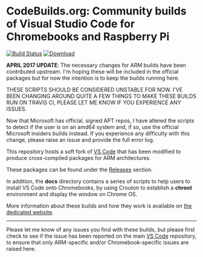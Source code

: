 # CodeBuilds.org: Community builds of Visual Studio Code for Chromebooks and Raspberry Pi

[![Build Status](https://travis-ci.org/headmelted/codebuilds.svg?branch=master)](https://travis-ci.org/headmelted/codebuilds)
[![Download](https://api.bintray.com/packages/headmelted/deb-code-oss/code-oss/images/download.svg) ](https://bintray.com/headmelted/deb-code-oss/code-oss/_latestVersion)

**APRIL 2017 UPDATE**: The necessary changes for ARM builds have been contributed upstream.  I'm hoping
these will be included in the official packages but for now the intention is to keep the builds running here.

THESE SCRIPTS SHOULD BE CONSIDERED UNSTABLE FOR NOW.  I'VE BEEN CHANGING AROUND QUITE A FEW THINGS TO MAKE THESE BUILDS
RUN ON TRAVIS CI, PLEASE LET ME KNOW IF YOU EXPERIENCE ANY ISSUES.

Now that Microsoft has official, signed APT repos, I have altered the scripts to detect if the user is on 
an amd64 system and, if so, use the official Microsoft insiders builds instead.  If you experience any
difficulty with this change, please raise an issue and provide the full error log.

This repository hosts a soft fork of [VS Code](https://code.visualstudio.com) that has been modified 
to produce cross-compiled packages for ARM architectures.

These packages can be found under the [Releases](https://github.com/headmelted/codebuilds/releases) section.

In addition, the **docs** directory contains a series of scripts to help users to install VS Code onto 
Chromebooks, by using Crouton to establish a **chroot** environment and display the window on Chrome OS.

More information about these builds and how they work is available on [the dedicated website](https://codebuilds.org).

---

Please let me know of any issues you find with these builds, but please first check to see if the issue 
has been reported on the main [VS Code](https://github.com/Microsoft/vscode) repository, to ensure that
only ARM-specific and/or Chromebook-specific issues are raised here.
